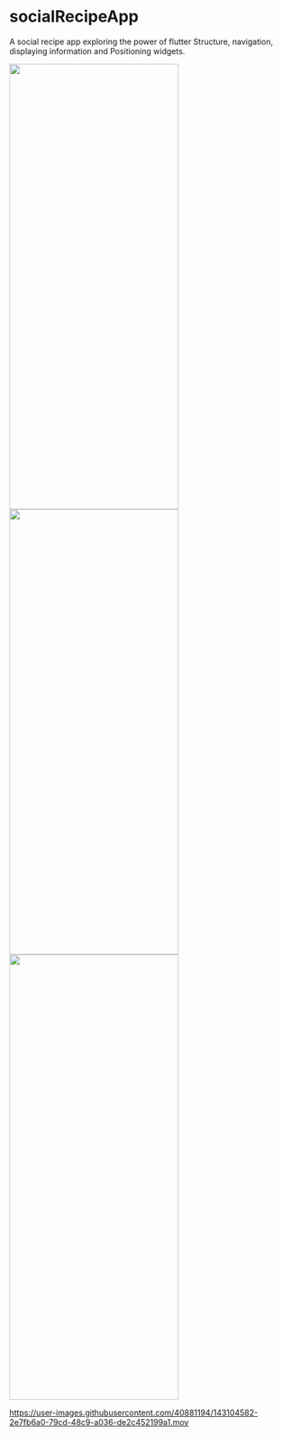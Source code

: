 # socialRecipeApp
A social recipe app exploring the power of flutter Structure, navigation, displaying information and  Positioning widgets.

<img src="https://user-images.githubusercontent.com/40881194/143106143-d0e4f58d-6a4b-47d5-9eb7-e182478db601.png" width="300" height="790">
<img src="https://user-images.githubusercontent.com/40881194/143106221-314e1748-0bca-40d6-8f78-4e1ee32d3df4.png" width="300" height="790">
<img src="https://user-images.githubusercontent.com/40881194/143106441-2d8a9fa5-bb61-47b3-afb0-557ee1952237.png" width="300" height="790">


https://user-images.githubusercontent.com/40881194/143104582-2e7fb6a0-79cd-48c9-a036-de2c452199a1.mov

